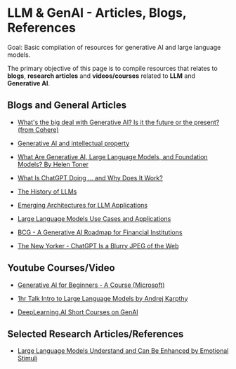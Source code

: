 # LLM & GenAI - Articles, Blogs, References
Goal: Basic compilation of resources for generative AI and large language models.

The primary objective of this page is to compile resources that relates to **blogs**, **research articles** and **videos/courses** related to **LLM** and **Generative AI**. 

## Blogs and General Articles
 - [What's the big deal with Generative AI? Is it the future or the present? (from Cohere)](https://txt.cohere.com/generative-ai-future-or-present/?twclid=2-1j2ar5zfcmj9a53h7f327dqv4)

 - [Generative AI and intellectual property](https://www.ben-evans.com/benedictevans/2023/8/27/generative-ai-ad-intellectual-property)

 - [What Are Generative AI, Large Language Models, and Foundation Models? By Helen Toner](https://cset.georgetown.edu/article/what-are-generative-ai-large-language-models-and-foundation-models/)

 - [What Is ChatGPT Doing … and Why Does It Work?](https://writings.stephenwolfram.com/2023/02/what-is-chatgpt-doing-and-why-does-it-work/)
 
 - [The History of LLMs](https://www.turingpost.com/p/llmhistory-recap)
 
 - [Emerging Architectures for LLM Applications](https://a16z.com/2023/06/20/emerging-architectures-for-llm-applications/?utm_source=substack&utm_medium=email)
 
 - [Large Language Models Use Cases and Applications](https://vectara.com/large-language-models-use-cases/)

 - [BCG - A Generative AI Roadmap for Financial Institutions](https://www.bcg.com/publications/2023/a-genai-roadmap-for-fis)

- [The New Yorker - ChatGPT Is a Blurry JPEG of the Web](https://www.newyorker.com/tech/annals-of-technology/chatgpt-is-a-blurry-jpeg-of-the-web)

## Youtube Courses/Video
- [Generative AI for Beginners - A Course (Microsoft)](https://github.com/microsoft/generative-ai-for-beginners)

- [1hr Talk Intro to Large Language Models by Andrej Karpthy](https://www.youtube.com/watch?v=zjkBMFhNj_g)

- [DeepLearning.AI Short Courses on GenAI](https://www.deeplearning.ai/short-courses/)

## Selected Research Articles/References
- [Large Language Models Understand and Can Be Enhanced by Emotional Stimuli](https://arxiv.org/abs/2307.11760)
